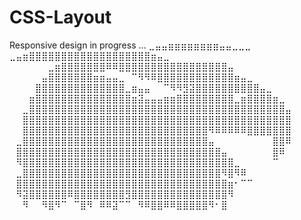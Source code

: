 # CSS-Layout
Responsive design in progress ...
                         ⣀⣤⣤⣶⣶⣶⣶⣶⣶⣶⣶⣤⣤⣀⣀⣀                                                                                                                                                 ⣀⣤⣶⣿⣿⣿⣿⣿⣿⣿⣿⣿⣿⣿⣿⣿⣿⣿⣿⣿⣿⣿⣶⣤⣀⠀⠀⠀⠀
            ⠀⠀⠀⠀⠀⠀⣀⣶⣿⣿⣿⣿⣿⣿⣿⠿⠿⣿⣿⣿⣿⣿⣿⣿⣿⣿⣿⣿⣿⣿⣿⣿⣿⣿⣤⠀⠀⠀⠀⠀⠀⠀⠀⠀
            ⠀⠀⠀⠀⠀⣤⣿⣿⣿⣿⣿⣿⣿⣶⣶⣤⣤⣀⠀⠉⠻⠻⠿⣿⣿⣿⣿⣿⣿⣿⣿⣿⣿⣿⣿⣶⣤⣀⠀⠀⠀⠀⠀⠀
            ⠀⠀⠀⠀⣿⣿⣿⣿⣿⣿⣿⣿⣿⣿⣿⣿⣿⣿⣀⣶⣤⣤⠀⠀⠉⠻⠻⣻⣽⣿⣿⣿⣿⣿⣿⣿⣿⣿⣿⣤⣀⠀⠀⠀
            ⠀⠀⠀⣶⣿⣿⣿⣿⣿⣿⣿⣿⣿⣿⣿⣿⣿⣿⣿⣶⣽⣤⣤⣤⣶⣶⣿⣿⣿⣿⣿⣿⣿⣿⣿⣀⣶⣿⣿⣿⣿⣶⣀⠀
            ⠀⠀⣀⣿⣿⣿⣿⣿⣿⣿⣿⣿⣿⣿⣿⣿⣿⣿⣿⣿⣿⣿⣿⣿⣿⣿⣿⣿⣿⣿⣿⣿⣿⣿⣿⣿⣿⣿⣿⣿⣿⣿⣿⣤
            ⠀⠀⣿⣿⣿⣿⣿⣿⣿⣿⣿⣿⣿⣿⣿⣿⣿⣿⣿⣿⣿⣿⣿⣿⣿⣿⣿⣿⣿⣿⣿⣿⣿⣿⣿⣿⣿⣿⣿⣿⣿⣿⣿⣿
            ⠀⠀⣿⣿⣿⣿⣿⣿⣿⣿⣿⣿⣿⣿⣿⣿⣿⣿⣿⣿⣿⣿⣿⣿⣿⣿⣿⣿⣿⣿⣿⠻⠿⠿⠿⠿⠿⣿⣿⣿⣿⣿⣿⣿
            ⠀⣀⣿⣿⣿⣿⣿⣿⣿⣿⣿⣿⣿⣿⣿⣿⣿⣿⣿⣿⣿⣿⣿⣿⣿⣿⣿⣿⣿⣿⣿⣤⠀⠀⠀⠀⠀⠀⠀⠀⠀⣿⣿⠿
            ⠀⣿⣿⣿⣿⣿⣿⣿⣿⣿⣿⣿⣿⣿⣿⣿⣿⣿⣿⣿⣿⣿⣿⣿⣿⣿⣿⣿⣿⣿⣿⣿⣿⣤⠀⠀⠀⠀⠀⠀⠀⣿⠿⠀
            ⠀⠻⣿⣿⣿⣿⣿⣿⣿⣿⣿⣿⣿⣿⣿⣿⣿⣿⣿⣿⣿⣿⣿⣿⣿⣿⣿⣿⣿⣿⣿⣿⣿⣿⣿⣀⠀⠀⠀⠀⠀⠉⠀⠀
            ⠀⣀⣿⣿⣿⣿⣿⣿⣿⣿⣿⣿⣿⣿⣿⣿⣿⣿⣿⣿⣿⣿⣿⣿⣿⣿⣿⣿⣿⣿⣿⣿⣿⠻⣿⠻⠿⠀⠀⠀⠀⠀⠀⠀
            ⠀⣿⣿⣿⣿⣿⣿⣿⣿⣿⣿⣿⣿⣿⣿⣿⣿⣿⣿⣿⣿⣿⣿⣿⣿⣿⣿⣿⣿⣿⣿⣿⣿⣿⣶⠂⠉⠉⠀⠀⠀⠀⠀⠀
            ⠀⠻⣽⣿⣿⣿⣿⣿⣿⠿⣿⣿⣿⣿⣿⣿⣿⣿⣻⣿⣿⣿⣿⣿⣿⣿⣿⣿⣿⣿⣿⣿⣿⣿⠻⠀⠀⠀⠀⠀⠀⠀⠀⠀
            ⠀⠀⠻⠀⠀⠻⣿⠻⠉⠀⠉⣿⠻⠀⠿⠿⣽⠉⠉⠀⠻⠿⣿⣿⠿⠿⣿⣿⣿⣿⣿⠻⠂⣿⠀⠀⠀⠀⠀⠀
